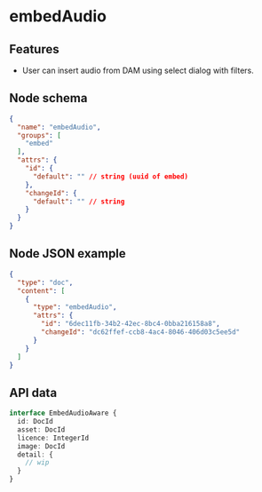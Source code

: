 # embedAudio

## Features
- User can insert audio from DAM using select dialog with filters.

## Node schema

```json
{
  "name": "embedAudio",
  "groups": [
    "embed"
  ],
  "attrs": {
    "id": {
      "default": "" // string (uuid of embed)
    },
    "changeId": {
      "default": "" // string
    }
  }
}
```

## Node JSON example

```json
{
  "type": "doc",
  "content": [
    {
      "type": "embedAudio",
      "attrs": {
        "id": "6dec11fb-34b2-42ec-8bc4-0bba216158a8",
        "changeId": "dc62ffef-ccb8-4ac4-8046-406d03c5ee5d"
      }
    }
  ]
}
```

## API data

```ts
interface EmbedAudioAware {
  id: DocId
  asset: DocId
  licence: IntegerId
  image: DocId
  detail: {
    // wip
  }
}
```
